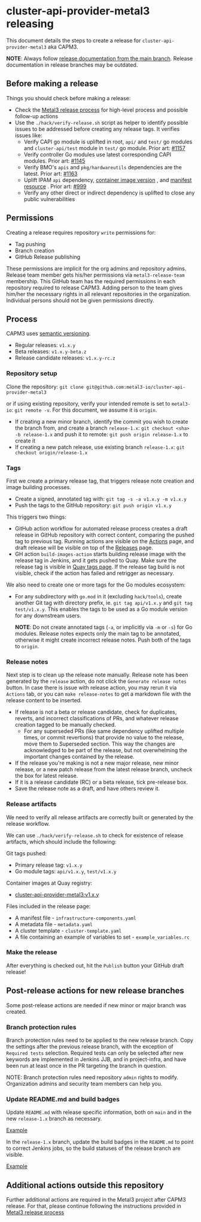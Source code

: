 # cluster-api-provider-metal3 releasing

This document details the steps to create a release for
`cluster-api-provider-metal3` aka CAPM3.

**NOTE**: Always follow
[release documentation from the main branch](https://github.com/metal3-io/cluster-api-provider-metal3/blob/main/docs/releasing.md).
Release documentation in release branches may be outdated.

## Before making a release

Things you should check before making a release:

- Check the
  [Metal3 release process](https://github.com/metal3-io/metal3-docs/blob/main/processes/releasing.md)
  for high-level process and possible follow-up actions
- Use the `./hack/verify-release.sh` script as helper to identify possible
  issues to be addressed before creating any release tags. It verifies issues
  like:
   - Verify CAPI go module is uplifted in root, `api/` and `test/` go modules and
    `cluster-api/test` module in `test/` go module. Prior art:
    [#1157](https://github.com/metal3-io/cluster-api-provider-metal3/pull/1157)
   - Verify controller Go modules use latest corresponding CAPI modules. Prior art:
     [#1145](https://github.com/metal3-io/cluster-api-provider-metal3/pull/1145)
   - Verify BMO's `apis` and `pkg/hardwareutils` dependencies are the latest. Prior
     art:
     [#1163](https://github.com/metal3-io/cluster-api-provider-metal3/pull/1163)
   - Uplift IPAM `api` dependency,
     [container image version](https://github.com/metal3-io/cluster-api-provider-metal3/blob/release-1.8/config/ipam/image_patch.yaml)
     , and
     [manifest resource](https://github.com/metal3-io/cluster-api-provider-metal3/blob/release-1.8/config/ipam/kustomization.yaml)
     . Prior art:
     [#999](https://github.com/metal3-io/cluster-api-provider-metal3/pull/999)
   - Verify any other direct or indirect dependency is uplifted to close any
     public vulnerabilities

## Permissions

Creating a release requires repository `write` permissions for:

- Tag pushing
- Branch creation
- GitHub Release publishing

These permissions are implicit for the org admins and repository admins.
Release team member gets his/her permissions via `metal3-release-team`
membership. This GitHub team has the required permissions in each repository
required to release CAPM3. Adding person to the team gives him/her the necessary
rights  in all relevant repositories in the organization. Individual persons
should not be given permissions directly.

## Process

CAPM3 uses [semantic versioning](https://semver.org).

- Regular releases: `v1.x.y`
- Beta releases: `v1.x.y-beta.z`
- Release candidate releases: `v1.x.y-rc.z`

### Repository setup

Clone the repository:
`git clone git@github.com:metal3-io/cluster-api-provider-metal3`

or if using existing repository, verify your intended remote is set to
`metal3-io`: `git remote -v`. For this document, we assume it is `origin`.

- If creating a new minor branch, identify the commit you wish to create the
  branch from, and create a branch `release-1.x`:
  `git checkout <sha> -b release-1.x` and push it to remote:
  `git push origin release-1.x` to create it
- If creating a new patch release, use existing branch `release-1.x`:
  `git checkout origin/release-1.x`

### Tags

First we create a primary release tag, that triggers release note creation and
image building processes.

- Create a signed, annotated tag with: `git tag -s -a v1.x.y -m v1.x.y`
- Push the tags to the GitHub repository: `git push origin v1.x.y`

This triggers two things:

- GitHub action workflow for automated release process creates a draft release
  in GitHub repository with correct content, comparing the pushed tag to
  previous tag. Running actions are visible on the
  [Actions](https://github.com/metal3-io/cluster-api-provider-metal3/actions)
  page, and draft release will be visible on top of the
  [Releases](https://github.com/metal3-io/cluster-api-provider-metal3/releases)
  page.
- GH action `build-images-action` starts building release image with the release
  tag in Jenkins, and it gets pushed to Quay. Make sure the release tag is
  visible in
  [Quay tags page](https://quay.io/repository/metal3-io/cluster-api-provider-metal3?tab=tags).
  If the release tag build is not visible, check if the action has failed and
  retrigger as necessary.

We also need to create one or more tags for the Go modules ecosystem:

- For any subdirectory with `go.mod` in it (excluding `hack/tools`), create
  another Git tag with directory prefix, ie.
  `git tag api/v1.x.y` and `git tag test/v1.x.y`. This enables the
  tags to be used as a Go module version for any downstream users.

  **NOTE**: Do not create annotated tags (`-a`, or implicitly via `-m` or `-s`)
  for Go modules. Release notes expects only the main tag to be annotated,
  otherwise it might create incorrect release notes. Push both of the tags to
  `origin`.

### Release notes

Next step is to clean up the release note manually. Release note has been
generated by the `release` action, do not click the `Generate release notes`
button. In case there is issue with release action, you may rerun it via
`Actions` tab, or you can `make release-notes` to get a markdown file with
the release content to be inserted.

- If release is not a beta or release candidate, check for duplicates, reverts,
  and incorrect classifications of PRs, and whatever release creation tagged to
  be manually checked.
   - For any superseded PRs (like same dependency uplifted multiple times, or
     commit revertions) that provide no value to the release, move them to
     Superseded section. This way the changes are acknowledged to be part of the
     release, but not overwhelming the important changes contained by the
     release.
- If the release you're making is not a new major release, new minor release,
  or a new patch release from the latest release branch, uncheck the box for
  latest release.
- If it is a release candidate (RC) or a beta release, tick pre-release box.
- Save the release note as a draft, and have others review it.

### Release artifacts

We need to verify all release artifacts are correctly built or generated by
the release workflow.

We can use `./hack/verify-release.sh` to check for existence of release artifacts,
which should include the following:

Git tags pushed:

- Primary release tag: `v1.x.y`
- Go module tags: `api/v1.x.y`, `test/v1.x.y`

Container images at Quay registry:

- [cluster-api-provider-metal3:v1.x.y](https://quay.io/repository/metal3-io/cluster-api-provider-metal3?tab=tags)

Files included in the release page:

- A manifest file - `infrastructure-components.yaml`
- A metadata file - `metadata.yaml`
- A cluster template - `cluster-template.yaml`
- A file containing an example of variables to set - `example_variables.rc`

### Make the release

After everything is checked out, hit the `Publish` button your GitHub draft
release!

## Post-release actions for new release branches

Some post-release actions are needed if new minor or major branch was created.

### Branch protection rules

Branch protection rules need to be applied to the new release branch. Copy the
settings after the previous release branch, with the exception of
`Required tests` selection. Required tests can only be selected after new
keywords are implemented in Jenkins JJB, and in project-infra, and have been run
at least once in the PR targeting the branch in question.

NOTE: Branch protection rules need repository `admin` rights to modify.
Organization admins and security team members can help you.

### Update README.md and build badges

Update `README.md` with release specific information, both on `main` and
in the new `release-1.x` branch as necessary.

[Example](https://github.com/metal3-io/cluster-api-provider-metal3/pull/949)

In the `release-1.x` branch, update the build badges in the `README.md` to point
to correct Jenkins jobs, so the build statuses of the release branch are
visible.

[Example](https://github.com/metal3-io/cluster-api-provider-metal3/pull/951)

## Additional actions outside this repository

Further additional actions are required in the Metal3 project after CAPM3
release. For that, please continue following the instructions provided in
[Metal3 release process](https://github.com/metal3-io/metal3-docs/blob/main/processes/releasing.md)
